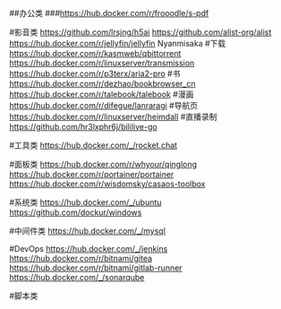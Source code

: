 ##办公类
###https://hub.docker.com/r/frooodle/s-pdf

#影音类
https://github.com/lrsjng/h5ai
https://github.com/alist-org/alist 
https://hub.docker.com/r/jellyfin/jellyfin
Nyanmisaka
#下载
https://hub.docker.com/r/kasmweb/qbittorrent
https://hub.docker.com/r/linuxserver/transmission
https://hub.docker.com/r/p3terx/aria2-pro
#书
https://hub.docker.com/r/dezhao/bookbrowser_cn
https://hub.docker.com/r/talebook/talebook
#漫画
https://hub.docker.com/r/difegue/lanraragi
#导航页
https://hub.docker.com/r/linuxserver/heimdall
#直播录制
https://github.com/hr3lxphr6j/bililive-go

#工具类
https://hub.docker.com/_/rocket.chat


#面板类
https://hub.docker.com/r/whyour/qinglong
https://hub.docker.com/r/portainer/portainer
https://hub.docker.com/r/wisdomsky/casaos-toolbox

#系统类
https://hub.docker.com/_/ubuntu
https://github.com/dockur/windows

#中间件类
https://hub.docker.com/_/mysql

#DevOps
https://hub.docker.com/_/jenkins
https://hub.docker.com/r/bitnami/gitea
https://hub.docker.com/r/bitnami/gitlab-runner
https://hub.docker.com/_/sonarqube


#脚本类

